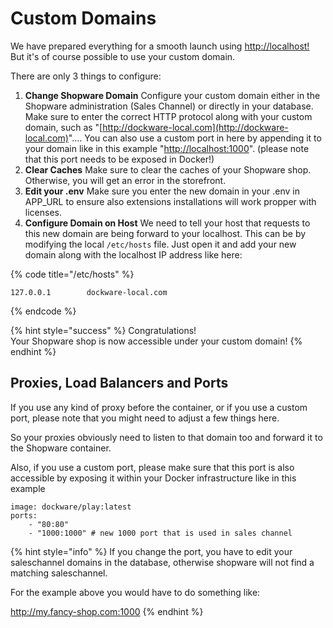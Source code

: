 # Custom Domains

We have prepared everything for a smooth launch using [http://localhost!](http://localhost!)\
But it's of course possible to use your custom domain.

There are only 3 things to configure:

1. **Change Shopware Domain** Configure your custom domain either in the Shopware administration (Sales Channel) or directly in your database. Make sure to enter the correct HTTP protocol along with your custom domain, such as "[http://dockware-local.com](http://dockware-local.com)".... You can also use a custom port in here by appending it to your domain like in this example "[http://localhost:1000](http://localhost:1000)". (please note that this port needs to be exposed in Docker!)&#x20;
2. **Clear Caches** Make sure to clear the caches of your Shopware shop. Otherwise, you will get an error in the storefront.&#x20;
3. **Edit your .env** Make sure you enter the new domain in your .env in APP\_URL to ensure also extensions installations will work propper with licenses.
4. **Configure Domain on Host** We need to tell your host that requests to this new domain are being forward to your localhost. This can be by modifying the local `/etc/hosts` file. Just open it and add your new domain along with the localhost IP address like here:

{% code title="/etc/hosts" %}
```
127.0.0.1        dockware-local.com
```
{% endcode %}

{% hint style="success" %}
Congratulations!\
Your Shopware shop is now accessible under your custom domain!
{% endhint %}

## Proxies, Load Balancers and Ports

If you use any kind of proxy before the container, or if you use a custom port, please note that you might need to adjust a few things here.

So your proxies obviously need to listen to that domain too and forward it to the Shopware container.

Also, if you use a custom port, please make sure that this port is also accessible by exposing it within your Docker infrastructure like in this example

```
image: dockware/play:latest
ports:
    - "80:80"
    - "1000:1000" # new 1000 port that is used in sales channel
```

{% hint style="info" %}
If you change the port, you have to edit your saleschannel domains in the database, otherwise shopware will not find a matching saleschannel.

For the example above you would have to do something like:&#x20;

http://my.fancy-shop.com:1000
{% endhint %}

